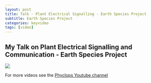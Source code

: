 ```yaml
---
layout: post
title: Talk - Plant Electrical Signalling - Earth Species Project
subtitle: Earth Species Project
categories: keyvideo
tags: [video]
---
```



## My Talk on Plant Electrical Signalling and Communication - Earth Species Project

![](//www.youtube.com/watch?v=m29lw--FR68)

For more videos see the [Phyclops Youtube channel](https://www.youtube.com/@phyclopsphyclops)
